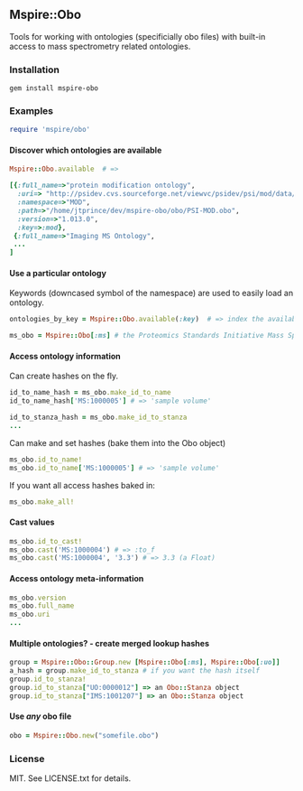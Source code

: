## Mspire::Obo

Tools for working with ontologies (specificially obo files) with built-in
access to mass spectrometry related ontologies.

### Installation

    gem install mspire-obo

### Examples

```ruby
require 'mspire/obo'
```

#### Discover which ontologies are available

```ruby
Mspire::Obo.available  # =>

[{:full_name=>"protein modification ontology",
  :uri=> "http://psidev.cvs.sourceforge.net/viewvc/psidev/psi/mod/data/PSI-MOD.obo",
  :namespace=>"MOD",
  :path=>"/home/jtprince/dev/mspire-obo/obo/PSI-MOD.obo",
  :version=>"1.013.0",
  :key=>:mod},
 {:full_name=>"Imaging MS Ontology",
 ...
]

```

#### Use a particular ontology

Keywords (downcased symbol of the namespace) are used to easily load an ontology.

```ruby
ontologies_by_key = Mspire::Obo.available(:key)  # => index the available obos by their key

ms_obo = Mspire::Obo[:ms] # the Proteomics Standards Initiative Mass Spectrometry Ontology
```

#### Access ontology information

Can create hashes on the fly.

```ruby
id_to_name_hash = ms_obo.make_id_to_name
id_to_name_hash['MS:1000005'] # => 'sample volume'

id_to_stanza_hash = ms_obo.make_id_to_stanza
...
```

Can make and set hashes (bake them into the Obo object)

```ruby
ms_obo.id_to_name!
ms_obo.id_to_name['MS:1000005'] # => 'sample volume'
```

If you want all access hashes baked in:

```ruby
ms_obo.make_all!
```

#### Cast values

```ruby
ms_obo.id_to_cast!
ms_obo.cast('MS:1000004') # => :to_f
ms_obo.cast('MS:1000004', '3.3') # => 3.3 (a Float)
```

#### Access ontology meta-information

```ruby
ms_obo.version
ms_obo.full_name
ms_obo.uri
...
```

#### Multiple ontologies? - create merged lookup hashes 

```ruby
group = Mspire::Obo::Group.new [Mspire::Obo[:ms], Mspire::Obo[:uo]]
a_hash = group.make_id_to_stanza # if you want the hash itself
group.id_to_stanza!
group.id_to_stanza["UO:0000012"] => an Obo::Stanza object
group.id_to_stanza["IMS:1001207"] => an Obo::Stanza object
```

#### Use *any* obo file

```ruby
obo = Mspire::Obo.new("somefile.obo")
```

### License

MIT.  See LICENSE.txt for details.
